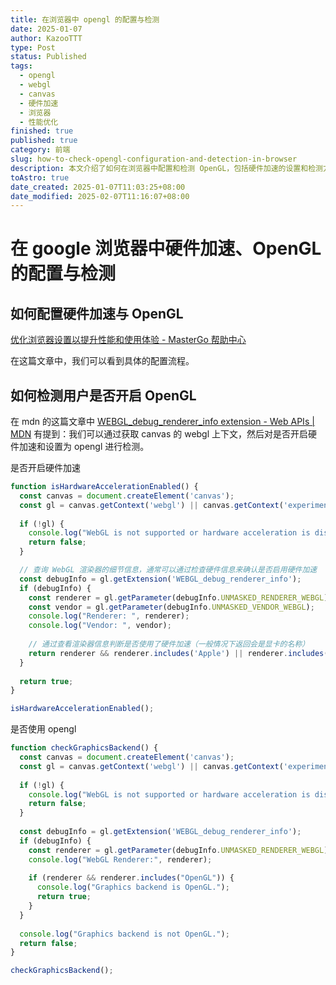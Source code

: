 ```yaml
---
title: 在浏览器中 opengl 的配置与检测
date: 2025-01-07
author: KazooTTT
type: Post
status: Published
tags:
  - opengl
  - webgl
  - canvas
  - 硬件加速
  - 浏览器
  - 性能优化
finished: true
published: true
category: 前端
slug: how-to-check-opengl-configuration-and-detection-in-browser
description: 本文介绍了如何在浏览器中配置和检测 OpenGL，包括硬件加速的设置和检测方法，帮助用户优化浏览器性能。
toAstro: true
date_created: 2025-01-07T11:03:25+08:00
date_modified: 2025-02-07T11:16:07+08:00
---
```


# 在 google 浏览器中硬件加速、OpenGL 的配置与检测

## 如何配置硬件加速与 OpenGL

[优化浏览器设置以提升性能和使用体验 - MasterGo 帮助中心](https://mastergo.com/help/common-problem/configure-webgl)

在这篇文章中，我们可以看到具体的配置流程。

## 如何检测用户是否开启 OpenGL

在 mdn 的这篇文章中 [WEBGL_debug_renderer_info extension - Web APIs | MDN](https://developer.mozilla.org/en-US/docs/Web/API/WEBGL_debug_renderer_info) 有提到：我们可以通过获取 canvas 的 webgl 上下文，然后对是否开启硬件加速和设置为 opengl 进行检测。

是否开启硬件加速

``` js
function isHardwareAccelerationEnabled() {
  const canvas = document.createElement('canvas');
  const gl = canvas.getContext('webgl') || canvas.getContext('experimental-webgl');
  
  if (!gl) {
    console.log("WebGL is not supported or hardware acceleration is disabled.");
    return false;
  }

  // 查询 WebGL 渲染器的细节信息，通常可以通过检查硬件信息来确认是否启用硬件加速
  const debugInfo = gl.getExtension('WEBGL_debug_renderer_info');
  if (debugInfo) {
    const renderer = gl.getParameter(debugInfo.UNMASKED_RENDERER_WEBGL);
    const vendor = gl.getParameter(debugInfo.UNMASKED_VENDOR_WEBGL);
    console.log("Renderer: ", renderer);
    console.log("Vendor: ", vendor);
    
    // 通过查看渲染器信息判断是否使用了硬件加速（一般情况下返回会是显卡的名称）
    return renderer && renderer.includes('Apple') || renderer.includes('NVIDIA') || renderer.includes('AMD');
  }
  
  return true;
}

isHardwareAccelerationEnabled();
```

是否使用 opengl

``` js
function checkGraphicsBackend() {
  const canvas = document.createElement('canvas');
  const gl = canvas.getContext('webgl') || canvas.getContext('experimental-webgl');
  
  if (!gl) {
    console.log("WebGL is not supported or hardware acceleration is disabled.");
    return false;
  }
  
  const debugInfo = gl.getExtension('WEBGL_debug_renderer_info');
  if (debugInfo) {
    const renderer = gl.getParameter(debugInfo.UNMASKED_RENDERER_WEBGL);
    console.log("WebGL Renderer:", renderer);
    
    if (renderer && renderer.includes("OpenGL")) {
      console.log("Graphics backend is OpenGL.");
      return true;
    }
  }
  
  console.log("Graphics backend is not OpenGL.");
  return false;
}

checkGraphicsBackend();

```

